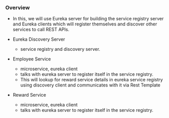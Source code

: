 ### Overview

* In this, we will use Eureka server for building the service registry server and Eureka clients which will register themselves and discover other services to call REST APIs.

* Eureka Discovery Server
    * service registry and discovery server.
* Employee Service
    * microservice, eureka client
    * talks with eureka server to register itself in the service registry.
    * This will lookup for reward service details in eureka service registry using discovery client and communicates with it via Rest Template 
* Reward Service
    * microservice, eureka client
    * talks with eureka server to register itself in the service registry.

